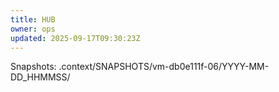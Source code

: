 ```yaml
---
title: HUB
owner: ops
updated: 2025-09-17T09:30:23Z
---
```

Snapshots: .context/SNAPSHOTS/vm-db0e111f-06/YYYY-MM-DD_HHMMSS/

